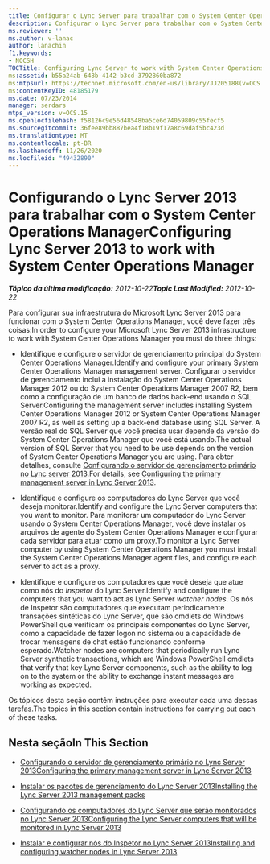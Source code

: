 ```yaml
---
title: Configurar o Lync Server para trabalhar com o System Center Operations Manager
description: Configurar o Lync Server para trabalhar com o System Center Operations Manager.
ms.reviewer: ''
ms.author: v-lanac
author: lanachin
f1.keywords:
- NOCSH
TOCTitle: Configuring Lync Server to work with System Center Operations Manager
ms:assetid: b55a24ab-648b-4142-b3cd-3792860ba872
ms:mtpsurl: https://technet.microsoft.com/en-us/library/JJ205188(v=OCS.15)
ms:contentKeyID: 48185179
ms.date: 07/23/2014
manager: serdars
mtps_version: v=OCS.15
ms.openlocfilehash: f58126c9e56d48548ba5ce6d74059809c55fecf5
ms.sourcegitcommit: 36fee89bb887bea4f18b19f17a8c69daf5bc423d
ms.translationtype: MT
ms.contentlocale: pt-BR
ms.lasthandoff: 11/26/2020
ms.locfileid: "49432890"
---
```

# <a name="configuring-lync-server-2013-to-work-with-system-center-operations-manager"></a><span data-ttu-id="0b905-103">Configurando o Lync Server 2013 para trabalhar com o System Center Operations Manager</span><span class="sxs-lookup"><span data-stu-id="0b905-103">Configuring Lync Server 2013 to work with System Center Operations Manager</span></span>

<div data-xmlns="http://www.w3.org/1999/xhtml">

<div class="topic" data-xmlns="http://www.w3.org/1999/xhtml" data-msxsl="urn:schemas-microsoft-com:xslt" data-cs="https://msdn.microsoft.com/">

<div data-asp="https://msdn2.microsoft.com/asp">



</div>

<div id="mainSection">

<div id="mainBody"><span data-ttu-id="0b905-104">

<span> </span></span><span class="sxs-lookup"><span data-stu-id="0b905-104">

<span> </span></span></span>

<span data-ttu-id="0b905-105">_**Tópico da última modificação:** 2012-10-22_</span><span class="sxs-lookup"><span data-stu-id="0b905-105">_**Topic Last Modified:** 2012-10-22_</span></span>

<span data-ttu-id="0b905-106">Para configurar sua infraestrutura do Microsoft Lync Server 2013 para funcionar com o System Center Operations Manager, você deve fazer três coisas:</span><span class="sxs-lookup"><span data-stu-id="0b905-106">In order to configure your Microsoft Lync Server 2013 infrastructure to work with System Center Operations Manager you must do three things:</span></span>

  - <span data-ttu-id="0b905-107">Identifique e configure o servidor de gerenciamento principal do System Center Operations Manager.</span><span class="sxs-lookup"><span data-stu-id="0b905-107">Identify and configure your primary System Center Operations Manager management server.</span></span> <span data-ttu-id="0b905-108">Configurar o servidor de gerenciamento inclui a instalação do System Center Operations Manager 2012 ou do System Center Operations Manager 2007 R2, bem como a configuração de um banco de dados back-end usando o SQL Server.</span><span class="sxs-lookup"><span data-stu-id="0b905-108">Configuring the management server includes installing System Center Operations Manager 2012 or System Center Operations Manager 2007 R2, as well as setting up a back-end database using SQL Server.</span></span> <span data-ttu-id="0b905-109">A versão real do SQL Server que você precisa usar depende da versão do System Center Operations Manager que você está usando.</span><span class="sxs-lookup"><span data-stu-id="0b905-109">The actual version of SQL Server that you need to be use depends on the version of System Center Operations Manager you are using.</span></span> <span data-ttu-id="0b905-110">Para obter detalhes, consulte [Configurando o servidor de gerenciamento primário no Lync server 2013](lync-server-2013-configuring-the-primary-management-server.md).</span><span class="sxs-lookup"><span data-stu-id="0b905-110">For details, see [Configuring the primary management server in Lync Server 2013](lync-server-2013-configuring-the-primary-management-server.md).</span></span>

  - <span data-ttu-id="0b905-111">Identifique e configure os computadores do Lync Server que você deseja monitorar.</span><span class="sxs-lookup"><span data-stu-id="0b905-111">Identify and configure the Lync Server computers that you want to monitor.</span></span> <span data-ttu-id="0b905-112">Para monitorar um computador do Lync Server usando o System Center Operations Manager, você deve instalar os arquivos de agente do System Center Operations Manager e configurar cada servidor para atuar como um proxy.</span><span class="sxs-lookup"><span data-stu-id="0b905-112">To monitor a Lync Server computer by using System Center Operations Manager you must install the System Center Operations Manager agent files, and configure each server to act as a proxy.</span></span>

  - <span data-ttu-id="0b905-113">Identifique e configure os computadores que você deseja que atue como nós do *Inspetor* do Lync Server.</span><span class="sxs-lookup"><span data-stu-id="0b905-113">Identify and configure the computers that you want to act as Lync Server *watcher nodes*.</span></span> <span data-ttu-id="0b905-114">Os nós de Inspetor são computadores que executam periodicamente transações sintéticas do Lync Server, que são cmdlets do Windows PowerShell que verificam os principais componentes do Lync Server, como a capacidade de fazer logon no sistema ou a capacidade de trocar mensagens de chat estão funcionando conforme esperado.</span><span class="sxs-lookup"><span data-stu-id="0b905-114">Watcher nodes are computers that periodically run Lync Server synthetic transactions, which are Windows PowerShell cmdlets that verify that key Lync Server components, such as the ability to log on to the system or the ability to exchange instant messages are working as expected.</span></span>

<span data-ttu-id="0b905-115">Os tópicos desta seção contêm instruções para executar cada uma dessas tarefas.</span><span class="sxs-lookup"><span data-stu-id="0b905-115">The topics in this section contain instructions for carrying out each of these tasks.</span></span>

<div>

## <a name="in-this-section"></a><span data-ttu-id="0b905-116">Nesta seção</span><span class="sxs-lookup"><span data-stu-id="0b905-116">In This Section</span></span>

  - [<span data-ttu-id="0b905-117">Configurando o servidor de gerenciamento primário no Lync Server 2013</span><span class="sxs-lookup"><span data-stu-id="0b905-117">Configuring the primary management server in Lync Server 2013</span></span>](lync-server-2013-configuring-the-primary-management-server.md)

  - [<span data-ttu-id="0b905-118">Instalar os pacotes de gerenciamento do Lync Server 2013</span><span class="sxs-lookup"><span data-stu-id="0b905-118">Installing the Lync Server 2013 management packs</span></span>](lync-server-2013-installing-the-lync-server-2013-management-packs.md)

  - [<span data-ttu-id="0b905-119">Configurando os computadores do Lync Server que serão monitorados no Lync Server 2013</span><span class="sxs-lookup"><span data-stu-id="0b905-119">Configuring the Lync Server computers that will be monitored in Lync Server 2013</span></span>](lync-server-2013-configuring-the-lync-server-computers-that-will-be-monitored.md)

  - [<span data-ttu-id="0b905-120">Instalar e configurar nós do Inspetor no Lync Server 2013</span><span class="sxs-lookup"><span data-stu-id="0b905-120">Installing and configuring watcher nodes in Lync Server 2013</span></span>](lync-server-2013-installing-and-configuring-watcher-nodes.md)

<span data-ttu-id="0b905-121"></div>

</div>

<span> </span>

</div>

</div>

</span><span class="sxs-lookup"><span data-stu-id="0b905-121"></div>

</div>

<span> </span>

</div>

</div>

</span></span></div>

